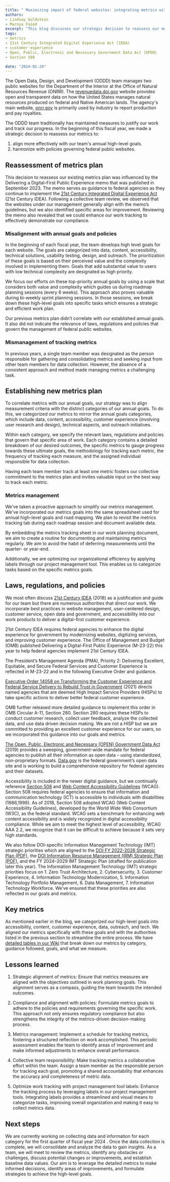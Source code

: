 ```yaml
---
title: " Maximizing impact of federal websites: integrating metrics with annual goals and policies "
authors:
- Lindsay Goldstein
- Maroya Faied
excerpt: "This blog discusses our strategic decision to reassess our metrics plan to align more effectively with annual high-level goals as well as to harmonize with policies governing federal public websites.   "
tags:
- metrics
- 21st Century Integrated Digital Experience Act (IDEA)
- customer experience
- Open, Public, Electronic and Necessary Government Data Act (OPEN)
- Section 508

date: "2024-01-24"
---
```


The Open Data, Design, and Development (ODDD) team manages two public websites for the Department of the Interior at the Office of Natural Resources Revenue (ONRR). The [revenuedata.doi.gov](https://revenuedata.doi.gov/) website provides open and transparent data on how the United States manages natural resources produced on federal and Native American lands. The agency's main website, [onrr.gov](https://onrr.gov/) is primarily used by industry to report production and pay royalties.  

The ODDD team traditionally has maintained measures to justify our work and track our progress. In the beginning of this fiscal year, we made a strategic decision to reassess our metrics to:
1. align more effectively with our team's annual high-level goals. 
2. harmonize with policies governing federal public websites.   

## Reassessment of metrics plan 
This decision to reassess our existing metrics plan was influenced by the Delivering a Digital-First Public Experience  memo that was published in September 2023.  The memo serves as guidance to federal agencies as they continue to implement the [21st Century Integrated Digital Experience Act](https://digital.gov/resources/delivering-digital-first-public-experience/) (21st Century IDEA). Following a collective team review, we observed that the websites under our management generally align with the memo’s guidelines, but we also identified specific areas for improvement. Reviewing the memo also revealed that we could enhance our work tracking to effectively demonstrate our compliance.   

### Misalignment with annual goals and policies 
In the beginning of each fiscal year, the team develops high level goals for each website. The goals are categorized into data, content, accessibility, technical solutions, usability testing, design, and outreach. The prioritization of these goals is based on their perceived value and the complexity involved in implementing them. Goals that add substantial value to users with low technical complexity are designated as high priority.   

We focus our efforts on these top-priority annual goals by using a scale that considers both value and complexity which guides us during roadmap planning sessions (every 6 weeks). This approach also proves valuable during bi-weekly sprint planning sessions. In those sessions, we break down these high-level goals into specific tasks which ensures a strategic and efficient work plan. 

Our previous metrics plan didn’t correlate with our established annual goals. It also did not indicate the relevance of laws, regulations and policies that govern the management of federal public websites.  

### Mismanagement of tracking metrics  
In previous years, a single team member was designated as the person responsible for gathering and consolidating metrics and seeking input from other team members for data collection. However, the absence of a consistent approach and method made managing metrics a challenging task. 
 
## Establishing new metrics plan 
To correlate metrics with our annual goals, our strategy was to align measurement criteria with the distinct categories of our annual goals. To do this, we categorized our metrics to mirror the annual goals categories, which include data, content, accessibility, customer experience (involving user research and design), technical aspects, and outreach initiatives. 

Within each category, we specify the relevant laws, regulations and policies that govern that specific area of work. Each category contains a detailed breakdown of our desired outcomes, the specific metrics to gauge progress towards these ultimate goals, the methodology for tracking each metric, the frequency of tracking each measure, and the assigned individual responsible for data collection. 

Having each team member track at least one metric fosters our collective commitment to the metrics plan and invites valuable input on the best way to track each metric.

### Metrics management  
We’ve taken a proactive approach to simplify our metrics management. We've incorporated our metrics goals into the same spreadsheet used for annual high-level goals and road mapping. We plan to revisit the metrics tracking tab during each roadmap session and document available data.   

By embedding the metrics tracking sheet in our work planning document, we aim to create a routine for documenting and maintaining metrics regularly. We aim to avoid the habit of deferring measurements until the quarter- or year-end. 

Additionally, we are optimizing our organizational efficiency by applying labels through our project management tool. This enables us to categorize tasks based on the specific metrics goals. 

## Laws, regulations, and policies 
We most often discuss [21st Century IDEA](https://digital.gov/resources/delivering-digital-first-public-experience/) (2018) as a justification and guide for our team but there are numerous authorities that direct our work. We incorporate best practices in website management, user-centered design, customer service, open data and government, and accessibility into our work products to deliver a digital-first customer experience. 

21st Century IDEA requires federal agencies to enhance the digital experience for government by modernizing websites, digitizing services, and improving customer experience. The Office of Management and Budget (OMB) published Delivering a Digital-First Public Experience (M-23-22) this year to help federal agencies implement 21st Century IDEA.   

The President’s Management Agenda (PMA), Priority 2: Delivering Excellent, Equitable, and Secure Federal Services and Customer Experience is reflected in M-23-22 and in the following Executive Order and guidance.  

[Executive Order 14058 on Transforming the Customer Experience and Federal Service Delivery to Rebuild Trust in Government](https://www.federalregister.gov/documents/2021/12/16/2021-27380/transforming-federal-customer-experience-and-service-delivery-to-rebuild-trust-in-government) (2021) directs named agencies that are deemed High Impact Service Providers (HISPs) to take specific actions to deliver better federal customer experience. 

OMB further released more detailed guidance to implement this order in OMB Circular A-11, Section 280. Section 280 requires these HISPs to conduct customer research, collect user feedback, analyze the collected data, and use data driven decision making. We are not a HISP but we are committed to providing an excellent customer experience for our users, so we incorporated this guidance into our goals and metrics.  

[The Open, Public, Electronic and Necessary (OPEN) Government Data Act](https://data.gov/open-gov/) (2019) provides a sweeping, government-wide mandate for federal agencies to publish all their information as open data – using standardized, non-proprietary formats. [Data.gov](https://data.gov/) is the federal government’s open data site and is working to build a comprehensive repository for federal agencies and their datasets.  

Accessibility is included in the newer digital guidance, but we continually reference [Section 508](https://www.section508.gov/) and [Web Content Accessibility Guidelines](https://www.w3.org/TR/WCAG22/) (WCAG). Section 508 requires federal agencies to ensure that information and communication technology (ICT) is accessible to individuals with disabilities (1986,1998). As of 2018, Section 508 adopted WCAG (Web Content Accessibility Guidelines), developed by the World Wide Web Consortium (W3C), as the federal standard. WCAG sets a benchmark for enhancing web content accessibility and is widely recognized in digital accessibility compliance. While we aim to meet the highest level of accessibility, WCAG AAA 2.2, we recognize that it can be difficult to achieve because it sets very high standards.

We also follow DOI-specific Information Management Technology (IMT) strategic priorities which are aligned to the [DOI FY 2022-2026 Strategic Plan (PDF)](https://www.doi.gov/sites/doi.gov/files/u.s.-department-of-the-interior-fy-2022-2026-strategic-plan.pdf), the [DOI Information Resource Management (IRM) Strategic Plan (PDF)](https://www.doi.gov/sites/doi.gov/files/uploads/doi-irm-2020-2025-strategic-plan.pdf), and the FY 2024–2029 IMT Strategic Plan (drafted for publication later this year). The Information Management Technology (IMT) strategic priorities focus on 1. Zero Trust Architecture, 2. Cybersecurity, 3. Customer Experience, 4. Information Technology Modernization, 5. Information Technology Portfolio Management, 6. Data Management, 7. Information Technology Workforce. We’ve ensured that these priorities are also reflected in our goals and metrics.  

## Key metrics 				  
As mentioned earlier in the blog, we categorized our high-level goals into accessibility, content, customer experience, data, outreach, and tech. We aligned our metrics specifically with these goals and with the authorities listed in the previous section to streamline the entire process.  We have [detailed tables in our Wiki](https://github.com/DOI-ONRR/nrrd/wiki/Goals-and-metrics) that break down our metrics by category, guidance followed, goals, and what we measure. 
 

## Lessons learned 
1. Strategic alignment of metrics: Ensure that metrics measures are aligned with the objectives outlined in work planning goals. This alignment serves as a compass, guiding the team towards the intended outcomes. 

2. Compliance and alignment with policies: Formulate metrics goals to adhere to the policies and requirements governing the specific work. This approach not only ensures regulatory compliance but also strengthens the integrity of the metrics-driven decision-making process. 

3. Metrics management: Implement a schedule for tracking metrics, fostering a structured reflection on work accomplished. This periodic assessment enables the team to identify areas of improvement and make informed adjustments to enhance overall performance. 

4. Collective team responsibility: Make tracking metrics a collaborative effort within the team. Assign a team member as the responsible person for tracking each goal, promoting a shared accountability that enhances the accuracy and completeness of metric data. 

5. Optimize work tracking with project management tool labels: Enhance the tracking process by leveraging labels in our project management tools. Integrating labels provides a streamlined and visual means to categorize tasks, improving overall organization and making it easy to collect metrics data.  

## Next steps
We are currently working on collecting data and information for each category for the first quarter of fiscal year 2024 . Once the data collection is complete, we will consolidate and analyze the data to gain insights. As a team, we will meet to review the metrics, identify any obstacles or challenges, discuss potential changes or improvements, and establish baseline data values. Our aim is to leverage the detailed metrics to make informed decisions, identify areas of improvements, and  formulate strategies to achieve the high-level goals.